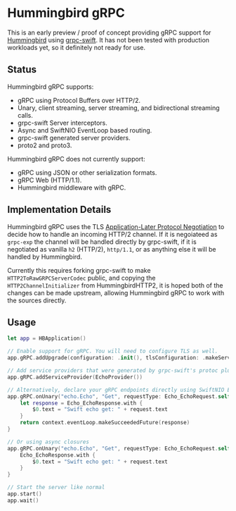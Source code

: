 # Hummingbird gRPC

This is an early preview / proof of concept providing gRPC support for [Hummingbird](https://github.com/hummingbird-project/hummingbird/) using [grpc-swift](https://github.com/grpc/grpc-swift).
It has not been tested with production workloads yet, so it definitely not ready for use.

## Status

Hummingbird gRPC supports:

- gRPC using Protocol Buffers over HTTP/2.
- Unary, client streaming, server streaming, and bidirectional streaming calls.
- grpc-swift Server interceptors.
- Async and SwiftNIO EventLoop based routing.
- grpc-swift generated server providers.
- proto2 and proto3.

Hummingbird gRPC does not currently support:

- gRPC using JSON or other serialization formats.
- gRPC Web (HTTP/1.1).
- Hummingbird middleware with gRPC.

## Implementation Details

Hummingbird gRPC uses the TLS [Application-Later Protocol Negotiation](https://en.wikipedia.org/wiki/Application-Layer_Protocol_Negotiation) to decide how to handle an incoming HTTP/2 channel. If it is negoiateed as `grpc-exp` the channel will be handled directly by grpc-swift, if it is negotiated as vanilla `h2` (HTTP/2), `http/1.1`, or as anything else it will be handled by Hummingbird.

Currently this requires forking grpc-swift to make `HTTP2ToRawGRPCServerCodec` public, and copying the `HTTP2ChannelInitializer` from HummingbirdHTTP2, it is hoped both of the changes can be made upstream, allowing Hummingbird gRPC to work with the sources directly.

## Usage

```swift
let app = HBApplication()

// Enable support for gRPC. You will need to configure TLS as well.
app.gRPC.addUpgrade(configuration: .init(), tlsConfiguration: .makeServerConfiguration())

// Add service providers that were generated by grpc-swift's protoc plugin
app.gRPC.addServiceProvider(EchoProvider())

// Alternatively, declare your gRPC endpoints directly using SwiftNIO EventLoop-based futures
app.gRPC.onUnary("echo.Echo", "Get", requestType: Echo_EchoRequest.self) { request, context in
    let response = Echo_EchoResponse.with {
        $0.text = "Swift echo get: " + request.text
    }
    return context.eventLoop.makeSucceededFuture(response)
}

// Or using async closures
app.gRPC.onUnary("echo.Echo", "Get", requestType: Echo_EchoRequest.self) { request, context async in
    Echo_EchoResponse.with {
        $0.text = "Swift echo get: " + request.text
    }
}

// Start the server like normal
app.start()
app.wait()
```
